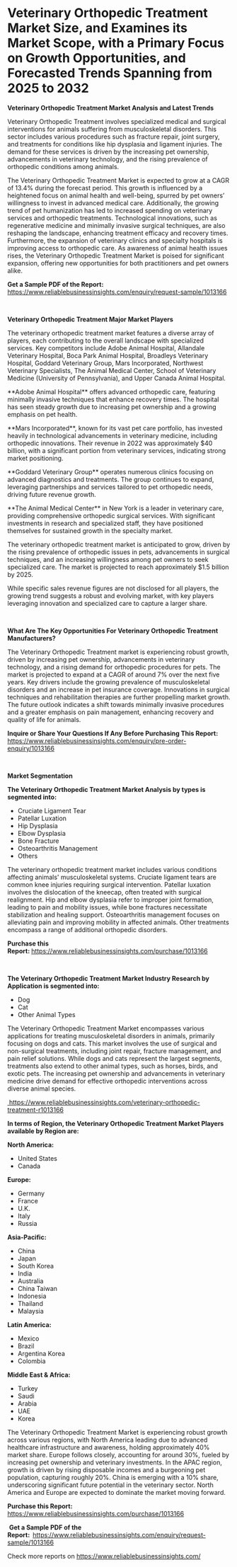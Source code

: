 <p><h1>Veterinary Orthopedic Treatment Market Size, and Examines its Market Scope, with a Primary Focus on Growth Opportunities, and Forecasted Trends Spanning from 2025 to 2032</h1></p><p><strong>Veterinary Orthopedic Treatment Market Analysis and Latest Trends</strong></p>
<p><p>Veterinary Orthopedic Treatment involves specialized medical and surgical interventions for animals suffering from musculoskeletal disorders. This sector includes various procedures such as fracture repair, joint surgery, and treatments for conditions like hip dysplasia and ligament injuries. The demand for these services is driven by the increasing pet ownership, advancements in veterinary technology, and the rising prevalence of orthopedic conditions among animals.</p><p>The Veterinary Orthopedic Treatment Market is expected to grow at a CAGR of 13.4% during the forecast period. This growth is influenced by a heightened focus on animal health and well-being, spurred by pet owners’ willingness to invest in advanced medical care. Additionally, the growing trend of pet humanization has led to increased spending on veterinary services and orthopedic treatments. Technological innovations, such as regenerative medicine and minimally invasive surgical techniques, are also reshaping the landscape, enhancing treatment efficacy and recovery times. Furthermore, the expansion of veterinary clinics and specialty hospitals is improving access to orthopedic care. As awareness of animal health issues rises, the Veterinary Orthopedic Treatment Market is poised for significant expansion, offering new opportunities for both practitioners and pet owners alike.</p></p>
<p><strong>Get a Sample PDF of the Report:&nbsp;</strong> <a href="https://www.reliablebusinessinsights.com/enquiry/request-sample/1013166?utm_campaign=2099&utm_medium=2&utm_source=Github&utm_content=ia&utm_term=08032025&utm_id=veterinary-orthopedic-treatment">https://www.reliablebusinessinsights.com/enquiry/request-sample/1013166</a></p>
<p>&nbsp;</p>
<p><strong>Veterinary Orthopedic Treatment Major Market Players</strong></p>
<p><p>The veterinary orthopedic treatment market features a diverse array of players, each contributing to the overall landscape with specialized services. Key competitors include Adobe Animal Hospital, Allandale Veterinary Hospital, Boca Park Animal Hospital, Broadleys Veterinary Hospital, Goddard Veterinary Group, Mars Incorporated, Northwest Veterinary Specialists, The Animal Medical Center, School of Veterinary Medicine (University of Pennsylvania), and Upper Canada Animal Hospital.</p><p>**Adobe Animal Hospital** offers advanced orthopedic care, featuring minimally invasive techniques that enhance recovery times. The hospital has seen steady growth due to increasing pet ownership and a growing emphasis on pet health. </p><p>**Mars Incorporated**, known for its vast pet care portfolio, has invested heavily in technological advancements in veterinary medicine, including orthopedic innovations. Their revenue in 2022 was approximately $40 billion, with a significant portion from veterinary services, indicating strong market positioning.</p><p>**Goddard Veterinary Group** operates numerous clinics focusing on advanced diagnostics and treatments. The group continues to expand, leveraging partnerships and services tailored to pet orthopedic needs, driving future revenue growth.</p><p>**The Animal Medical Center** in New York is a leader in veterinary care, providing comprehensive orthopedic surgical services. With significant investments in research and specialized staff, they have positioned themselves for sustained growth in the specialty market.</p><p>The veterinary orthopedic treatment market is anticipated to grow, driven by the rising prevalence of orthopedic issues in pets, advancements in surgical techniques, and an increasing willingness among pet owners to seek specialized care. The market is projected to reach approximately $1.5 billion by 2025. </p><p>While specific sales revenue figures are not disclosed for all players, the growing trend suggests a robust and evolving market, with key players leveraging innovation and specialized care to capture a larger share.</p></p>
<p>&nbsp;</p>
<p><strong>What Are The Key Opportunities For Veterinary Orthopedic Treatment Manufacturers?</strong></p>
<p><p>The Veterinary Orthopedic Treatment market is experiencing robust growth, driven by increasing pet ownership, advancements in veterinary technology, and a rising demand for orthopedic procedures for pets. The market is projected to expand at a CAGR of around 7% over the next five years. Key drivers include the growing prevalence of musculoskeletal disorders and an increase in pet insurance coverage. Innovations in surgical techniques and rehabilitation therapies are further propelling market growth. The future outlook indicates a shift towards minimally invasive procedures and a greater emphasis on pain management, enhancing recovery and quality of life for animals.</p></p>
<p><strong>Inquire or Share Your Questions If Any Before Purchasing This Report:</strong> <a href="https://www.reliablebusinessinsights.com/enquiry/pre-order-enquiry/1013166?utm_campaign=2099&utm_medium=2&utm_source=Github&utm_content=ia&utm_term=08032025&utm_id=veterinary-orthopedic-treatment">https://www.reliablebusinessinsights.com/enquiry/pre-order-enquiry/1013166</a></p>
<p>&nbsp;</p>
<p><strong>Market Segmentation</strong></p>
<p><strong>The Veterinary Orthopedic Treatment Market Analysis by types is segmented into:</strong></p>
<p><ul><li>Cruciate Ligament Tear</li><li>Patellar Luxation</li><li>Hip Dysplasia</li><li>Elbow Dysplasia</li><li>Bone Fracture</li><li>Osteoarthritis Management</li><li>Others</li></ul></p>
<p><p>The veterinary orthopedic treatment market includes various conditions affecting animals' musculoskeletal systems. Cruciate ligament tears are common knee injuries requiring surgical intervention. Patellar luxation involves the dislocation of the kneecap, often treated with surgical realignment. Hip and elbow dysplasia refer to improper joint formation, leading to pain and mobility issues, while bone fractures necessitate stabilization and healing support. Osteoarthritis management focuses on alleviating pain and improving mobility in affected animals. Other treatments encompass a range of additional orthopedic disorders.</p></p>
<p><strong>Purchase this Report:&nbsp;</strong><a href="https://www.reliablebusinessinsights.com/purchase/1013166?utm_campaign=2099&utm_medium=2&utm_source=Github&utm_content=ia&utm_term=08032025&utm_id=veterinary-orthopedic-treatment">https://www.reliablebusinessinsights.com/purchase/1013166</a></p>
<p>&nbsp;</p>
<p><strong>The Veterinary Orthopedic Treatment Market Industry Research by Application is segmented into:</strong></p>
<p><ul><li>Dog</li><li>Cat</li><li>Other Animal Types</li></ul></p>
<p><p>The Veterinary Orthopedic Treatment Market encompasses various applications for treating musculoskeletal disorders in animals, primarily focusing on dogs and cats. This market involves the use of surgical and non-surgical treatments, including joint repair, fracture management, and pain relief solutions. While dogs and cats represent the largest segments, treatments also extend to other animal types, such as horses, birds, and exotic pets. The increasing pet ownership and advancements in veterinary medicine drive demand for effective orthopedic interventions across diverse animal species.</p></p>
<p><a href="https://www.reliablebusinessinsights.com/veterinary-orthopedic-treatment-r1013166?utm_campaign=2099&utm_medium=2&utm_source=Github&utm_content=ia&utm_term=08032025&utm_id=veterinary-orthopedic-treatment">&nbsp;https://www.reliablebusinessinsights.com/veterinary-orthopedic-treatment-r1013166</a></p>
<p><strong>In terms of Region, the Veterinary Orthopedic Treatment Market Players available by Region are:</strong></p>
<p>
    <p> <strong> North America: </strong>
        <ul>
            <li>United States</li>
            <li>Canada</li>
        </ul>
        </p> 
    <p> <strong> Europe: </strong>
        <ul>
            <li>Germany</li>
            <li>France</li>
            <li>U.K.</li>
            <li>Italy</li>
            <li>Russia</li>
        </ul>
        </p> 
    <p> <strong> Asia-Pacific: </strong>
        <ul>
            <li>China</li>
            <li>Japan</li>
            <li>South Korea</li>
            <li>India</li>
            <li>Australia</li>
            <li>China Taiwan</li>
            <li>Indonesia</li>
            <li>Thailand</li>
            <li>Malaysia</li>
        </ul>
        </p> 
    <p> <strong> Latin America: </strong>
        <ul>
            <li>Mexico</li>
            <li>Brazil</li>
            <li>Argentina Korea</li>
            <li>Colombia</li>
        </ul>
        </p> 
    <p> <strong> Middle East & Africa: </strong>
        <ul>
            <li>Turkey</li>
            <li>Saudi</li>
            <li>Arabia</li>
            <li>UAE</li>
            <li>Korea</li>
        </ul>
    </p>
    </p>
<p><p>The Veterinary Orthopedic Treatment Market is experiencing robust growth across various regions, with North America leading due to advanced healthcare infrastructure and awareness, holding approximately 40% market share. Europe follows closely, accounting for around 30%, fueled by increasing pet ownership and veterinary investments. In the APAC region, growth is driven by rising disposable incomes and a burgeoning pet population, capturing roughly 20%. China is emerging with a 10% share, underscoring significant future potential in the veterinary sector. North America and Europe are expected to dominate the market moving forward.</p></p>
<p><strong>Purchase this Report: </strong><a href="https://www.reliablebusinessinsights.com/purchase/1013166?utm_campaign=2099&utm_medium=2&utm_source=Github&utm_content=ia&utm_term=08032025&utm_id=veterinary-orthopedic-treatment">https://www.reliablebusinessinsights.com/purchase/1013166</a></p>
<p>&nbsp;<strong>Get a Sample PDF of the Report:&nbsp;&nbsp;</strong><a href="https://www.reliablebusinessinsights.com/enquiry/request-sample/1013166?utm_campaign=2099&utm_medium=2&utm_source=Github&utm_content=ia&utm_term=08032025&utm_id=veterinary-orthopedic-treatment">https://www.reliablebusinessinsights.com/enquiry/request-sample/1013166</a></p>
<p><strong></strong></p>
<p>Check more reports on <a href="https://www.reliablebusinessinsights.com/?utm_campaign=2099&utm_medium=2&utm_source=Github&utm_content=ia&utm_term=08032025&utm_id=veterinary-orthopedic-treatment">https://www.reliablebusinessinsights.com/</a></p>